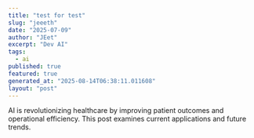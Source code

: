 ```yaml
---
title: "test for test"
slug: "jeeeth"
date: "2025-07-09"
author: "JEet"
excerpt: "Dev AI"
tags:
  - ai
published: true
featured: true
generated_at: "2025-08-14T06:38:11.011608"
layout: "post"
---
```


AI is revolutionizing healthcare by improving patient outcomes and operational efficiency. This post examines current applications and future trends.